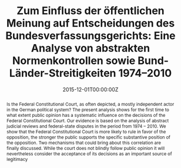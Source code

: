---
title: "Zum Einfluss der öffentlichen Meinung auf Entscheidungen des Bundesverfassungsgerichts: Eine Analyse von abstrakten Normenkontrollen sowie Bund-Länder-Streitigkeiten 1974–2010"

# Authors
# If you created a profile for a user (e.g. the default `admin` user), write the username (folder name) here 
# and it will be replaced with their full name and linked to their profile.
authors:
- admin
- Thomas Gschwend
- Caroline Wittig
- Benjamin Engst

# Author notes (optional)
author_notes:
- "Equal contribution"
- "Equal contribution"

date: "2015-12-01T00:00:00Z"
doi: ""

# Schedule page publish date (NOT publication's date).
publishDate: "2017-01-01T00:00:00Z"

# Publication type.
# Legend: 0 = Uncategorized; 1 = Conference paper; 2 = Journal article;
# 3 = Preprint / Working Paper; 4 = Report; 5 = Book; 6 = Book section;
# 7 = Thesis; 8 = Patent
publication_types: ["2"]

# Publication name and optional abbreviated publication name.
publication: Politische Vierteljahresschrift* 56(4) 570-598
publication_short: Politische Vierteljahresschrift* 56(4) 570-598

abstract: Is the Federal Constitutional Court, as often depicted, a mostly independent actor in the German political system? The present analysis shows for the first time to what extent public opinion has a systematic influence on the decisions of the Federal Constitutional Court. Our evidence is based on the analysis of abstract judicial reviews and federal-state disputes in the period from 1974 – 2010. We show that the Federal Constitutional Court is more likely to rule in favor of the opposition, the stronger the public supports the specific substantive position of the opposition. Two mechanisms that could bring about this correlation are finally discussed. While the court does not blindly follow public opinion it will nevertheless consider the acceptance of its decisions as an important source of legitimacy

# Summary. An optional shortened abstract.
summary: ""

tags: []

# Display this page in the Featured widget?
featured: true

# Custom links (uncomment lines below)
# links:
# - name: Custom Link
#   url: http://example.org

url_pdf: 'http://methods.sowi.uni-mannheim.de/publications/Sternberg_et_al_Abhandlung%20PVS%20%20BVerfG.pdf'
url_code: ''
url_dataset: 'http://methods.sowi.uni-mannheim.de/publications/ReplicationSternbergetalPVS.zip'
url_poster: ''
url_project: ''
url_slides: ''
url_source: ''
url_video: ''

# Featured image
# To use, add an image named `featured.jpg/png` to your page's folder. 
image:
  caption: 'Experimental Result on Cross Validation Procedures'
  focal_point: ""
  preview_only: false

# Associated Projects (optional).
#   Associate this publication with one or more of your projects.
#   Simply enter your project's folder or file name without extension.
#   E.g. `internal-project` references `content/project/internal-project/index.md`.
#   Otherwise, set `projects: []`.
#projects:
#- example

# Slides (optional).
#   Associate this publication with Markdown slides.
#   Simply enter your slide deck's filename without extension.
#   E.g. `slides: "example"` references `content/slides/example/index.md`.
#   Otherwise, set `slides: ""`.
#slides: example

---